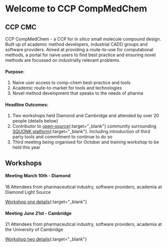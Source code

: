 # Welcome to CCP CompMedChem

## CCP CMC
CCP CompMedChem - a CCP for in silico small molecule compound design. Built up of academic method developers, industrial CADD groups and software providers. Aimed at providing a route-to-use for computational methods, a portal for naive users to find best practice and ensuring novel methods are focussed on industrially relevant problems.

#### Purpose:
1. Naive user access to comp-chem best-practice and tools
2. Academic route-to-market for tools and technologies
3. Novel method development that speaks to the needs of pharma


#### Headline Outcomes:
1. Two workshops held Diamond and Cambridge and attended by over 20 people (details below)
2. Contributor to [open-source](https://github.com/InformaticsMatters/squonk){:target="_blank"} community surrounding [SQUONK platform](https://squonk.it/){:target="_blank"}. Including introduction of third party tools and commitment to continue to do so
3. Third meeting being organised for October and training workshop to be held this year

## Workshops

#### Meeting March 10th - Diamond

18 Attendees from pharmaceutical industry, software providers, academia at Diamond Light Source

[Workshop one details](https://github.com/ccp-cmc/workshop-1){:target="_blank"}

#### Meeting June 21st  - Cambridge
21 Attendees from pharmaceutical industry, software providers, academia at the University of Cambridge

[Workshop two details](https://github.com/ccp-cmc/workshop-2){:target="_blank"}

